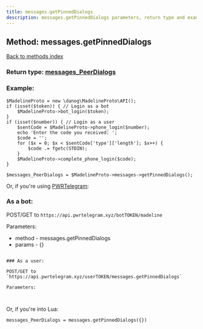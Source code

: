 ```yaml
---
title: messages.getPinnedDialogs
description: messages.getPinnedDialogs parameters, return type and example
---
```

## Method: messages.getPinnedDialogs  
[Back to methods index](index.md)




### Return type: [messages\_PeerDialogs](../types/messages_PeerDialogs.md)

### Example:


```
$MadelineProto = new \danog\MadelineProto\API();
if (isset($token)) { // Login as a bot
    $MadelineProto->bot_login($token);
}
if (isset($number)) { // Login as a user
    $sentCode = $MadelineProto->phone_login($number);
    echo 'Enter the code you received: ';
    $code = '';
    for ($x = 0; $x < $sentCode['type']['length']; $x++) {
        $code .= fgetc(STDIN);
    }
    $MadelineProto->complete_phone_login($code);
}

$messages_PeerDialogs = $MadelineProto->messages->getPinnedDialogs();
```

Or, if you're using [PWRTelegram](https://pwrtelegram.xyz):

### As a bot:

POST/GET to `https://api.pwrtelegram.xyz/botTOKEN/madeline`

Parameters:

* method - messages.getPinnedDialogs
* params - {}

```

### As a user:

POST/GET to `https://api.pwrtelegram.xyz/userTOKEN/messages.getPinnedDialogs`

Parameters:



```

Or, if you're into Lua:

```
messages_PeerDialogs = messages.getPinnedDialogs({})
```


